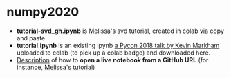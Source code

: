 # numpy2020

- **tutorial-svd_gh.ipynb** is Melissa's svd tutorial, created in colab via copy and paste.
- **tutorial.ipynb** is an existing ipynb 
[a Pycon 2018 talk by Kevin Markham](https://github.com/justmarkham/pycon-2018-tutorial/blob/master/tutorial.ipynb) 
uploaded to colab (to pick up a colab badge) and downloaded here.
- [Description](https://colab.research.google.com/github/googlecolab/colabtools/blob/master/notebooks/colab-github-demo.ipynb)
of how to **open a live notebook from a GitHub URL** (for instance, 
[Melissa's tutorial](https://colab.research.google.com/github/bjnath/numpy_ipynb/blob/master/tutorial-svd_gh.ipynb))
